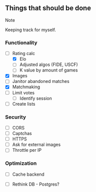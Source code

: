 ## Things that should be done

> [!NOTE]
> Keeping track for myself.

### Functionality
  - [ ] Rating calc
    - [x] Elo
    - [ ] Adjusted algos (FIDE, USCF)
    - [ ] K value by amount of games
  - [x] Images
  - [ ] Janitor abandoned matches
  - [x] Matchmaking
  - [ ] Limit votes
    - [ ] Identify session
  - [ ] Create lists

### Security
  - [ ] CORS
  - [ ] Captchas
  - [ ] HTTPS
  - [ ] Ask for external images
  - [ ] Throttle per IP

### Optimization
  - [ ] Cache backend
  - [ ] Rethink DB - Postgres?


